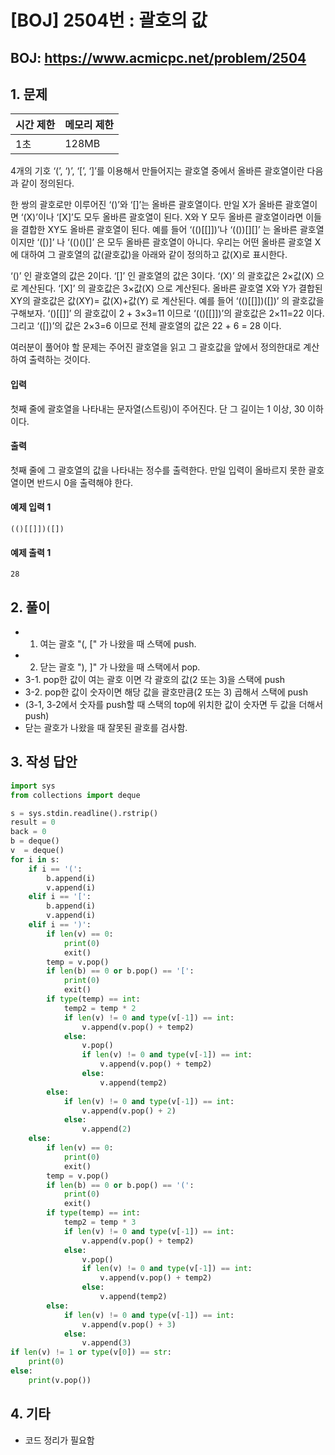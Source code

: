 #  [BOJ] 2504번 : 괄호의 값

## BOJ: https://www.acmicpc.net/problem/2504

## 1. 문제

|시간 제한| 메모리 제한| 
|:----|:----|
|1초|128MB|

4개의 기호 ‘(’, ‘)’, ‘[’, ‘]’를 이용해서 만들어지는 괄호열 중에서 올바른 괄호열이란 다음과 같이 정의된다.

한 쌍의 괄호로만 이루어진 ‘()’와 ‘[]’는 올바른 괄호열이다. 
만일 X가 올바른 괄호열이면 ‘(X)’이나 ‘[X]’도 모두 올바른 괄호열이 된다. 
X와 Y 모두 올바른 괄호열이라면 이들을 결합한 XY도 올바른 괄호열이 된다.
예를 들어 ‘(()[[]])’나 ‘(())[][]’ 는 올바른 괄호열이지만 ‘([)]’ 나 ‘(()()[]’ 은 모두 올바른 괄호열이 아니다. 우리는 어떤 올바른 괄호열 X에 대하여 그 괄호열의 값(괄호값)을 아래와 같이 정의하고 값(X)로 표시한다. 

‘()’ 인 괄호열의 값은 2이다.
‘[]’ 인 괄호열의 값은 3이다.
‘(X)’ 의 괄호값은 2×값(X) 으로 계산된다.
‘[X]’ 의 괄호값은 3×값(X) 으로 계산된다.
올바른 괄호열 X와 Y가 결합된 XY의 괄호값은 값(XY)= 값(X)+값(Y) 로 계산된다.
예를 들어 ‘(()[[]])([])’ 의 괄호값을 구해보자. ‘()[[]]’ 의 괄호값이 2 + 3×3=11 이므로 ‘(()[[]])’의 괄호값은 2×11=22 이다. 그리고 ‘([])’의 값은 2×3=6 이므로 전체 괄호열의 값은 22 + 6 = 28 이다.

여러분이 풀어야 할 문제는 주어진 괄호열을 읽고 그 괄호값을 앞에서 정의한대로 계산하여 출력하는 것이다. 

#### 입력

첫째 줄에 괄호열을 나타내는 문자열(스트링)이 주어진다. 단 그 길이는 1 이상, 30 이하이다.

#### 출력

첫째 줄에 그 괄호열의 값을 나타내는 정수를 출력한다. 만일 입력이 올바르지 못한 괄호열이면 반드시 0을 출력해야 한다. 

#### 예제 입력 1
```
(()[[]])([])
```
#### 예제 출력 1
```
28
```
## 2. 풀이
- 1. 여는 괄호 "(, [" 가 나왔을 때 스택에 push.
- 2. 닫는 괄호 "), ]" 가 나왔을 때 스택에서 pop.
- 3-1. pop한 값이 여는 괄호 이면 각 괄호의 값(2 또는 3)을 스택에 push
- 3-2. pop한 값이 숫자이면 해당 값을 괄호만큼(2 또는 3) 곱해서 스택에 push
- (3-1, 3-2에서 숫자를 push할 때 스택의 top에 위치한 값이 숫자면 두 값을 더해서 push)
- 닫는 괄호가 나왔을 때 잘못된 괄호를 검사함.
## 3. 작성 답안
```python
import sys
from collections import deque

s = sys.stdin.readline().rstrip()
result = 0
back = 0
b = deque()
v  = deque()
for i in s:
    if i == '(':
        b.append(i)
        v.append(i)
    elif i == '[':
        b.append(i)
        v.append(i)
    elif i == ')':
        if len(v) == 0:
            print(0)
            exit()
        temp = v.pop()
        if len(b) == 0 or b.pop() == '[':
            print(0)
            exit()
        if type(temp) == int:
            temp2 = temp * 2
            if len(v) != 0 and type(v[-1]) == int:
                v.append(v.pop() + temp2)
            else:
                v.pop()
                if len(v) != 0 and type(v[-1]) == int:
                    v.append(v.pop() + temp2)
                else:
                    v.append(temp2)
        else:
            if len(v) != 0 and type(v[-1]) == int:
                v.append(v.pop() + 2)
            else:
                v.append(2)
    else:
        if len(v) == 0:
            print(0)
            exit()
        temp = v.pop()
        if len(b) == 0 or b.pop() == '(':
            print(0)
            exit()
        if type(temp) == int:
            temp2 = temp * 3
            if len(v) != 0 and type(v[-1]) == int:
                v.append(v.pop() + temp2)
            else:
                v.pop()
                if len(v) != 0 and type(v[-1]) == int:
                    v.append(v.pop() + temp2)
                else:
                    v.append(temp2)
        else:
            if len(v) != 0 and type(v[-1]) == int:
                v.append(v.pop() + 3)
            else:
                v.append(3)
if len(v) != 1 or type(v[0]) == str:
    print(0)
else:
    print(v.pop())
```
## 4. 기타
- 코드 정리가 필요함